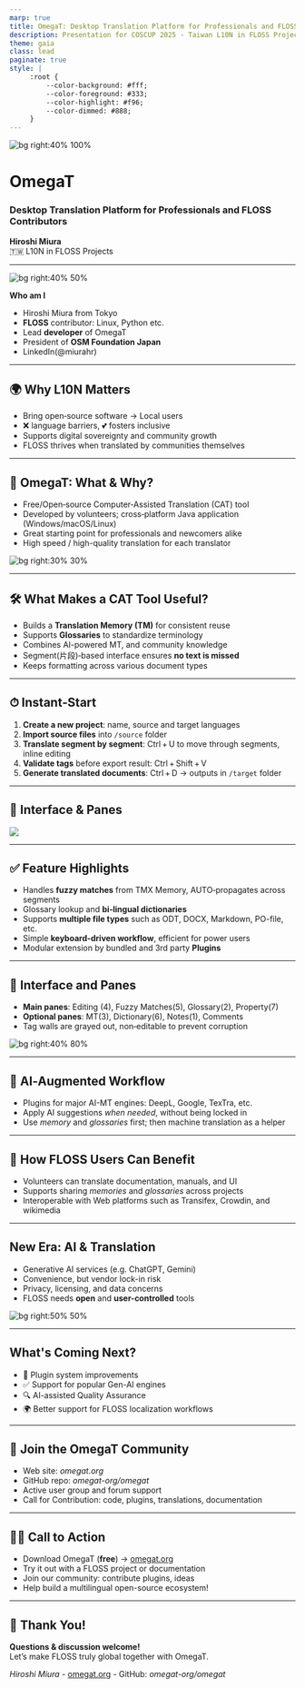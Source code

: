 ```yaml
---
marp: true
title: OmegaT: Desktop Translation Platform for Professionals and FLOSS Contributors
description: Presentation for COSCUP 2025 - Taiwan L10N in FLOSS Projects
theme: gaia
class: lead
paginate: true
style: |
     :root {
         --color-background: #fff;
         --color-foreground: #333;
         --color-highlight: #f96;
         --color-dimmed: #888;
     }
---
```


<!-- Title Slide -->
<!-- _class: gaia lead -->
<!-- _paginate: false -->
<!-- _header: '' -->
<!-- _footer: '' -->

![bg right:40% 100%](images/banner-mobile.png)

# OmegaT
### Desktop Translation Platform for Professionals and FLOSS Contributors

**Hiroshi Miura**  
🇹🇼 L10N in FLOSS Projects

---

<!-- 講演者紹介 -->

![bg right:40% 50%](images/self-stand.jpg)

**Who am I**
- Hiroshi Miura from Tokyo
- **FLOSS** contributor: Linux, Python etc.
- Lead **developer** of OmegaT
- President of **OSM Foundation Japan**
- LinkedIn(@miurahr)

---

<!-- Opening hook -->

## 🌍 Why L10N Matters

- Bring open‑source software -> Local users
- ❌ language barriers, 💕 fosters inclusive
- Supports digital sovereignty and community growth
- FLOSS thrives when translated by communities themselves

---

<!-- What is OmegaT -->

## 🚀 OmegaT: What & Why?

- Free/Open‑source Computer‑Assisted Translation (CAT) tool
- Developed by volunteers; cross‑platform Java application (Windows/macOS/Linux)
- Great starting point for professionals and newcomers alike
- High speed / high-quality translation for each translator

![bg right:30% 30%](images/OmegaT_for_Beginners_en_htm_1bb6e15fce01258c.jpg)

---

## 🛠 What Makes a CAT Tool Useful?

- Builds a **Translation Memory (TM)** for consistent reuse
- Supports **Glossaries** to standardize terminology
- Combines AI-powered MT, and community knowledge
- Segment(片段)‑based interface ensures **no text is missed**
- Keeps formatting across various document types

---

## ⏱ Instant‑Start

1. **Create a new project**: name, source and target languages
2. **Import source files** into `/source` folder
3. **Translate segment by segment**: Ctrl + U to move through segments, inline editing
4. **Validate tags** before export result: Ctrl + Shift + V
5. **Generate translated documents**: Ctrl + D → outputs in `/target` folder

---

## 🔎 Interface & Panes

![](images/omegat-startup-screen.png)

--- 

## ✅ Feature Highlights

- Handles **fuzzy matches** from TMX Memory, AUTO‑propagates across segments
- Glossary lookup and **bi‑lingual dictionaries**
- Supports **multiple file types** such as ODT, DOCX, Markdown, PO-file, etc.
- Simple **keyboard-driven workflow**, efficient for power users
- Modular extension by bundled and 3rd party **Plugins** 

---

## 🔎 Interface and Panes

- **Main panes**: Editing (4), Fuzzy Matches(5), Glossary(2), Property(7)
- **Optional panes**: MT(3), Dictionary(6), Notes(1), Comments
- Tag walls are grayed out, non‑editable to prevent corruption

![bg right:40% 80%](images/omegat--screen-argumented.png)

---

## 🤖 AI‑Augmented Workflow

- Plugins for major AI-MT engines: DeepL, Google, TexTra, etc.
- Apply AI suggestions *when needed*, without being locked in
- Use *memory* and *glossaries* first; then machine translation as a helper

---

## 🧩 How FLOSS Users Can Benefit

- Volunteers can translate documentation, manuals, and UI
- Supports sharing *memories* and *glossaries* across projects
- Interoperable with Web platforms such as Transifex, Crowdin, and wikimedia

---

## New Era: AI & Translation

- Generative AI services (e.g. ChatGPT, Gemini)
- Convenience, but vendor lock-in risk
- Privacy, licensing, and data concerns
- FLOSS needs **open** and **user-controlled** tools

![bg right:50% 50%](images/freedom_cat_presentation.svg)

---

## What's Coming Next?

- 🧩 Plugin system improvements
- ✅ Support for popular Gen-AI engines
- 🔍 AI-assisted Quality Assurance
- 🌍 Better support for FLOSS localization workflows

---

## 🤝 Join the OmegaT Community

- Web site: *omegat.org*
- GitHub repo: *omegat-org/omegat*
- Active user group and forum support
- Call for Contribution: code, plugins, translations, documentation

---

## 🏃‍♂️ Call to Action

- Download OmegaT (**free**) → [omegat.org](https://omegat.org)
- Try it out with a FLOSS project or documentation
- Join our community: contribute plugins, ideas
- Help build a multilingual open-source ecosystem!

---

## 🙏 Thank You!

**Questions & discussion welcome!**  
Let’s make FLOSS truly global together with OmegaT.  

_Hiroshi Miura_ - [omegat.org](https://omegat.org) - GitHub: *omegat-org/omegat*


<!-- Add this anywhere in your Markdown file -->
<script type="module">
  import mermaid from 'https://cdn.jsdelivr.net/npm/mermaid@10/dist/mermaid.esm.min.mjs';
  mermaid.initialize({ startOnLoad: true });
</script>
